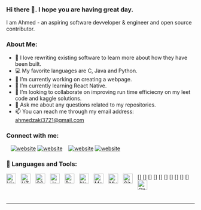 ### Hi there 👋. I hope you are having great day.

I am Ahmed - an aspiring software devveloper & engineer and open source contributor.

### About Me: 
- 🔎 I love rewriting existing software to learn more about how they have been built.
- 💻 My favorite languages are C, Java and Python.
- 🔭 I’m currently working on creating a webpage. 
- 🌱 I’m currently learning React Native.
- 👯 I’m looking to collaborate on improving run time efficiecny on my leet code and kaggle solutions. 
- 💬 Ask me about any questions related to my repositories. 
- 📫 You can reach me through my email address: ahmedzaki3721@gmail.com

### Connect with me:

&nbsp;&nbsp;
[![website](https://img.icons8.com/color/1x/linkedin.png)](https://www.linkedin.com/in/mohammed-ahmed-zakiuddin-00138917b/#gh-light-mode-only)
[![website](https://img.icons8.com/color/1x/linkedin.png)](https://www.linkedin.com/in/mohammed-ahmed-zakiuddin-00138917b/#gh-dark-mode-only)
&nbsp;&nbsp;
[![website](https://img.icons8.com/color/1x/gmail-new.png)](https://mail.google.com/mail/u/ahmedzaki3721@gmail.com#gh-light-mode-only)
[![website](https://img.icons8.com/color/1x/gmail-new.png)](https://mail.google.com/mail/u/ahmedzaki3721@gmail.com#gh-dark-mode-only)


### 🔨 Languages and Tools:

[<img align="left" alt="Visual Studio Code" width="26px" src="https://cdn.jsdelivr.net/gh/devicons/devicon/icons/vscode/vscode-original.svg" style="padding-right:10px;"/>]
[<img align="left" alt="HTML5" width="26px" src="https://cdn.jsdelivr.net/gh/devicons/devicon/icons/html5/html5-original.svg" style="padding-right:10px;" />]
[<img align="left" alt="CSS3" width="26px" src="https://cdn.jsdelivr.net/gh/devicons/devicon/icons/css3/css3-original.svg" style="padding-right:10px;" />]
[<img align="left" alt="JavaScript" width="26px" src="https://cdn.jsdelivr.net/gh/devicons/devicon/icons/javascript/javascript-original.svg" style="padding-right:10px;" />]
[<img align="left" alt="React" width="26px" src="https://cdn.jsdelivr.net/gh/devicons/devicon/icons/react/react-original.svg" style="padding-right:10px;" />]
[<img align="left" alt="Node.js" width="26px" src="https://cdn.jsdelivr.net/gh/devicons/devicon/icons/nodejs/nodejs-original.svg" style="padding-right:10px;" />]
[<img align="left" alt="MongoDB" width="26px" src="https://cdn.jsdelivr.net/gh/devicons/devicon/icons/mongodb/mongodb-original.svg" style="padding-right:10px;" />]
[<img align="left" alt="MySQL" width="26px" src="https://cdn.jsdelivr.net/gh/devicons/devicon/icons/mysql/mysql-original.svg" style="padding-right:10px;" />]
[<img align="left" alt="Git" width="26px" src="https://cdn.jsdelivr.net/gh/devicons/devicon/icons/git/git-original.svg" style="padding-right:10px;" />]
[<img align="left" alt="GitHub" width="26px" src="https://user-images.githubusercontent.com/3369400/139447912-e0f43f33-6d9f-45f8-be46-2df5bbc91289.png" style="padding-right:10px;" />]

<br />
<br />

---
